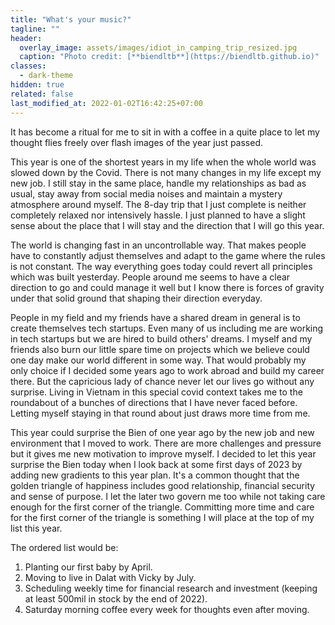 ```yaml
---
title: "What's your music?"
tagline: ""
header:
  overlay_image: assets/images/idiot_in_camping_trip_resized.jpg
  caption: "Photo credit: [**biendltb**](https://biendltb.github.io)"
classes:
  - dark-theme
hidden: true
related: false
last_modified_at: 2022-01-02T16:42:25+07:00
---
```


It has become a ritual for me to sit in with a coffee in a quite place to let my thought flies freely over flash images of the year just passed.

This year is one of the shortest years in my life when the whole world was slowed down by the Covid. There is not many changes in my life except my new job. I still stay in the same place, handle my relationships as bad as usual, stay away from social media noises and maintain a mystery atmosphere around myself. The 8-day trip that I just complete is neither completely relaxed nor intensively hassle. I just planned to have a slight sense about the place that I will stay and the direction that I will go this year.

The world is changing fast in an uncontrollable way. That makes people have to constantly adjust themselves and adapt to the game where the rules is not constant. The way everything goes today could revert all principles which was built yesterday. People around me seems to have a clear direction to go and could manage it well but I know there is forces of gravity under that solid ground that shaping their direction everyday.

People in my field and my friends have a shared dream in general is to create themselves tech startups. Even many of us including me are working in tech startups but we are hired to build others' dreams. I myself and my friends also burn our little spare time on projects which we believe could one day make our world different in some way. That would probably my only choice if I decided some years ago to work abroad and build my career there. But the capricious lady of chance never let our lives go without any surprise. Living in Vietnam in this special covid context takes me to the roundabout of a bunches of directions that I have never faced before. Letting myself staying in that round about just draws more time from me.

This year could surprise the Bien of one year ago by the new job and new environment that I moved to work. There are more challenges and pressure but it gives me new motivation to improve myself. I decided to let this year surprise the Bien today when I look back at some first days of 2023 by adding new gradients to this year plan. It's a common thought that the golden triangle of happiness includes good relationship, financial security and sense of purpose. I let the later two govern me too while not taking care enough for the first corner of the triangle. Committing more time and care for the first corner of the triangle is something I will place at the top of my list this year.

The ordered list would be:

1. Planting our first baby by April.
2. Moving to live in Dalat with Vicky by July.
3. Scheduling weekly time for financial research and investment (keeping at least 500mil in stock by the end of 2022).
4. Saturday morning coffee every week for thoughts even after moving.







